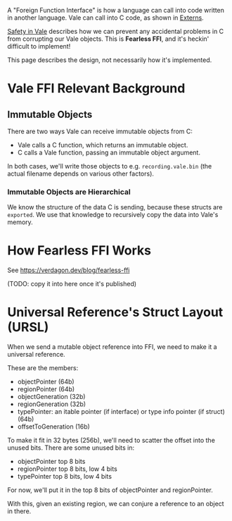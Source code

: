 
A "Foreign Function Interface" is how a language can call into code written in another language. Vale can call into C code, as shown in [Externs](https://vale.dev/guide/externs).

[Safety in Vale](https://vale.dev/fearless) describes how we can prevent any accidental problems in C from corrupting our Vale objects. This is **Fearless FFI**, and it's heckin' difficult to implement!

This page describes the design, not necessarily how it's implemented.

# Vale FFI Relevant Background

## Immutable Objects

There are two ways Vale can receive immutable objects from C:

 * Vale calls a C function, which returns an immutable object.
 * C calls a Vale function, passing an immutable object argument.

In both cases, we'll write those objects to e.g. `recording.vale.bin` (the actual filename depends on various other factors).

### Immutable Objects are Hierarchical

We know the structure of the data C is sending, because these structs are `exported`. We use that knowledge to recursively copy the data into Vale's memory.

# How Fearless FFI Works

See https://verdagon.dev/blog/fearless-ffi

(TODO: copy it into here once it's published)



# Universal Reference's Struct Layout (URSL)

When we send a mutable object reference into FFI, we need to make it a universal reference.

These are the members:

 * objectPointer (64b)
 * regionPointer (64b)
 * objectGeneration (32b)
 * regionGeneration (32b)
 * typePointer: an itable pointer (if interface) or type info pointer (if struct) (64b)
 * offsetToGeneration (16b)

To make it fit in 32 bytes (256b), we'll need to scatter the offset into the unused bits. There are some unused bits in:

 * objectPointer top 8 bits
 * regionPointer top 8 bits, low 4 bits
 * typePointer top 8 bits, low 4 bits

For now, we'll put it in the top 8 bits of objectPointer and regionPointer.


With this, given an existing region, we can conjure a reference to an object in there.

